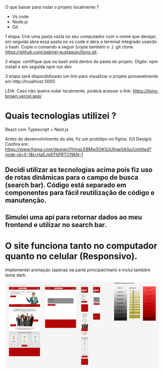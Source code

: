 O que baixar para rodar o projeto localmente ?

- Vs code
- Node.js
- Git

1 etapa:
Crie uma pasta vazia no seu computador com o nome que desejar, em seguida abra essa pasta no vs code e abra o terminal integrado usando o bash. Copie o comando a seguir (copie também o .): git clone https://github.com/gabriel-eustaquio/lions.git .

2 etapa:
certifique que no bash está dentro da pasta do projeto. Digite: npm install e em seguida npm run dev

3 etapa
será disponibilizado um link para visualizar o projeto provavelmente em http://lcoalhost:3000

LEIA:
Caso não queira rodar localmente, poderá acessar o link: https://lions-brown.vercel.app/

# Quais tecnologias utilizei ?

React com Typescript + Next.js

Antes do desenvolvimento do site, fiz um protótipo no figma. (UI Design) Confira em: https://www.figma.com/design/0VmaLEBMw5OKVJU0geGASo/Untitled?node-id=0-1&t=HaEJp9ThPRTCf9kN-1

## Decidi utilizar as tecnologias acima pois fiz uso de rotas dinâmicas para o campo de busca (search bar). Código está separado em componentes para fácil reutilização de código e manutenção.

## Simulei uma api para retornar dados ao meu frontend e utilizar no search bar.

# O site funciona tanto no computador quanto no celular (Responsivo).

Implementei animação (apenas na parte principal/main) e inclui também tema dark.

<img src="./public/imagens/lions.png">
